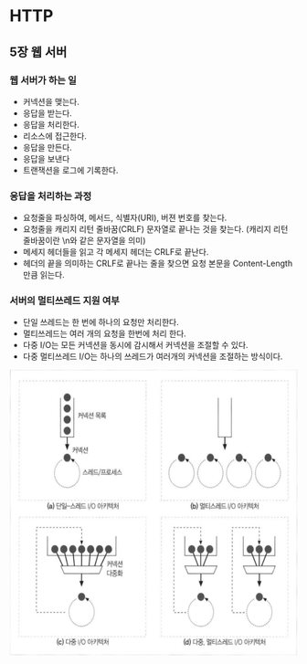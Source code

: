 # HTTP

## 5장 웹 서버

### 웹 서버가 하는 일

- 커넥션을 맺는다.
- 응답을 받는다.
- 응답을 처리한다.
- 리소스에 접근한다.
- 응답을 만든다.
- 응답을 보낸다
- 트랜잭션을 로그에 기록한다.

### 응답을 처리하는 과정

- 요청줄을 파싱하여, 메서드, 식별자(URI), 버젼 번호를 찾는다.
- 요청줄을 캐리지 리턴 줄바꿈(CRLF) 문자열로 끝나는 것을 찾는다. (캐리지 리턴 줄바꿈이란 \n와 같은 문자열을 의미)
- 메세지 헤더들을 읽고 각 메세지 헤더는 CRLF로 끝난다.
- 헤더의 끝을 의미하는 CRLF로 끝나는 줄을 찾으면 요청 본문을 Content-Length 만큼 읽는다.

### 서버의 멀티쓰레드 지원 여부

- 단일 쓰레드는 한 번에 하나의 요청만 처리한다.
- 멀티쓰레드는 여러 개의 요청을 한번에 처리 한다.
- 다중 I/O는 모든 커넥션을 동시에 감시해서 커넥션을 조절할 수 있다.
- 다중 멀티쓰레드 I/O는 하나의 쓰레드가 여러개의 커넥션을 조절하는 방식이다.

<img src="./img/쓰레드.PNG" width="600" height="500" />
